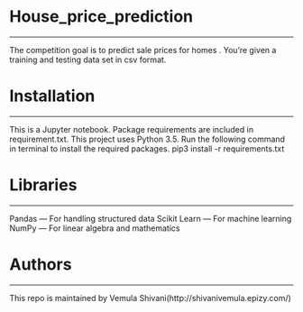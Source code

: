 # House_price_prediction
<hr>
The competition goal is to predict sale prices for homes . You’re given a training and testing data set in csv format.

<h1>Installation</h1>
<hr>
This is a Jupyter notebook. Package requirements are included in requirement.txt. This project uses Python 3.5. Run the following command in terminal to install the required packages. pip3 install -r requirements.txt

<h1>Libraries</h1>
<hr>
Pandas — For handling structured data
Scikit Learn — For machine learning
NumPy — For linear algebra and mathematics

<h1>Authors</h1>
<hr>
This repo is maintained by Vemula Shivani(http://shivanivemula.epizy.com/)
